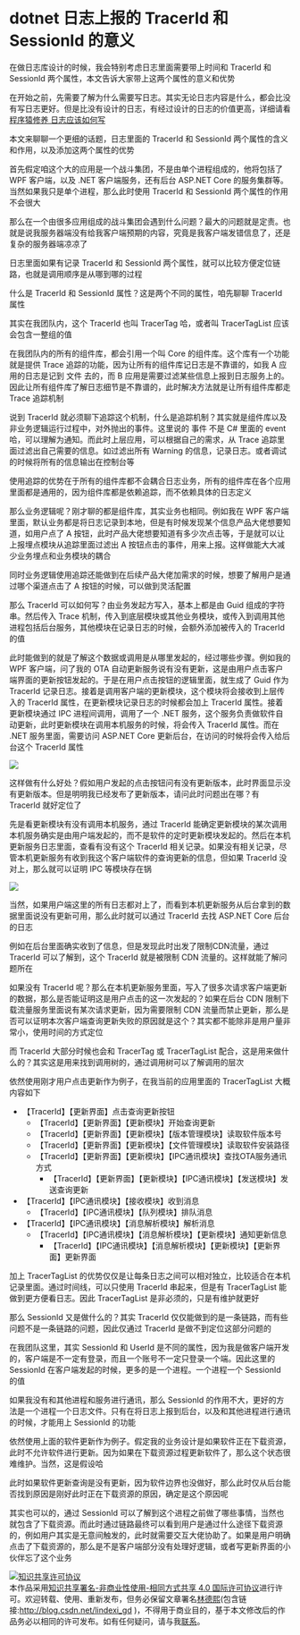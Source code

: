# dotnet 日志上报的 TracerId 和 SessionId 的意义

在做日志库设计的时候，我会特别考虑日志里面需要带上时间和 TracerId 和 SessionId 两个属性，本文告诉大家带上这两个属性的意义和优势

<!--more-->
<!-- CreateTime:2020/8/31 12:30:28 -->



在开始之前，先需要了解为什么需要写日志。其实无论日志内容是什么，都会比没有写日志更好。但是比没有设计的日志，有经过设计的日志的价值更高，详细请看 [程序猿修养 日志应该如何写](https://blog.lindexi.com/post/%E7%A8%8B%E5%BA%8F%E7%8C%BF%E4%BF%AE%E5%85%BB-%E6%97%A5%E5%BF%97%E5%BA%94%E8%AF%A5%E5%A6%82%E4%BD%95%E5%86%99.html)

本文来聊聊一个更细的话题，日志里面的 TracerId 和 SessionId 两个属性的含义和作用，以及添加这两个属性的优势

首先假定咱这个大的应用是一个战斗集团，不是由单个进程组成的，他将包括了 WPF 客户端，以及 .NET 客户端服务，还有后台 ASP.NET Core 的服务集群等。当然如果我只是单个进程，那么此时使用 TracerId 和 SessionId 两个属性的作用不会很大

那么在一个由很多应用组成的战斗集团会遇到什么问题？最大的问题就是定责。也就是说我服务器端没有给我客户端预期的内容，究竟是我客户端发错信息了，还是复杂的服务器端凉凉了

日志里面如果有记录 TracerId 和 SessionId 两个属性，就可以比较方便定位链路，也就是调用顺序是从哪到哪的过程

什么是 TracerId 和 SessionId 属性？这是两个不同的属性，咱先聊聊 TracerId 属性

其实在我团队内，这个 TracerId 也叫 TracerTag 哈，或者叫 TracerTagList 应该会包含一整组的值

在我团队内的所有的组件库，都会引用一个叫 Core 的组件库。这个库有一个功能就是提供 Trace 追踪的功能，因为让所有的组件库记日志是不靠谱的，如我 A 应用的日志是记到 文件 去的，而 B 应用是需要过滤某些信息上报到日志服务上的。因此让所有组件库了解日志细节是不靠谱的，此时解决方法就是让所有组件库都走 Trace 追踪机制

说到 TracerId 就必须聊下追踪这个机制，什么是追踪机制？其实就是组件库以及非业务逻辑运行过程中，对外抛出的事件。这里说的 事件 不是 C# 里面的 event 哈，可以理解为通知。而此时上层应用，可以根据自己的需求，从 Trace 追踪里面过滤出自己需要的信息。如过滤出所有 Warning 的信息，记录日志。或者调试的时候将所有的信息输出在控制台等

使用追踪的优势在于所有的组件库都不会耦合日志业务，所有的组件库在各个应用里面都是通用的，因为组件库都是依赖追踪，而不依赖具体的日志定义

那么业务逻辑呢？刚才聊的都是组件库，其实业务也相同。例如我在 WPF 客户端里面，默认业务都是将日志记录到本地，但是有时候发现某个信息产品大佬想要知道，如用户点了 A 按钮，此时产品大佬想要知道有多少次点击等，于是就可以让上报埋点模块从追踪里面过滤出 A 按钮点击的事件，用来上报。这样做能大大减少业务埋点和业务模块的耦合

同时业务逻辑使用追踪还能做到在后续产品大佬加需求的时候，想要了解用户是通过哪个渠道点击了 A 按钮的时候，可以做到灵活配置

那么 TracerId 可以如何写？由业务发起方写入，基本上都是由 Guid 组成的字符串。然后传入 Trace 机制，传入到底层模块或其他业务模块，或传入到调用其他进程包括后台服务，其他模块在记录日志的时候，会额外添加被传入的 TracerId 的值

此时能做到的就是了解这个数据或调用是从哪里发起的，经过哪些步骤。例如我的 WPF 客户端，问了我的 OTA 自动更新服务说有没有更新，这是由用户点击客户端界面的更新按钮发起的。于是在用户点击按钮的逻辑里面，就生成了 Guid 作为 TracerId 记录日志。接着是调用客户端的更新模块，这个模块将会接收到上层传入的 TracerId 属性，在更新模块记录日志的时候都会加上 TracerId 属性。接着更新模块通过 IPC 进程间调用，调用了一个 .NET 服务，这个服务负责做软件自动更新，此时更新模块在调用本机服务的时候，将会传入 TracerId 属性。而在 .NET 服务里面，需要访问 ASP.NET Core 更新后台，在访问的时候将会传入给后台这个 TracerId 属性

![](http://cdn.lindexi.site/lindexi%2F20208301043339331.jpg)

这样做有什么好处？假如用户发起的点击按钮问有没有更新版本，此时界面显示没有更新版本。但是明明我已经发布了更新版本，请问此时问题出在哪？有 TracerId 就好定位了

先是看更新模块有没有调用本机服务，通过 TracerId 能确定更新模块的某次调用本机服务确实是由用户端发起的，而不是软件的定时更新模块发起的。然后在本机更新服务日志里面，查看有没有这个 TracerId 相关记录。如果没有相关记录，尽管本机更新服务有收到我这个客户端软件的查询更新的信息，但如果 TracerId 没对上，那么就可以证明 IPC 等模块存在锅

![](http://cdn.lindexi.site/lindexi%2F20208301110342342.jpg)

当然，如果用户端这里的所有日志都对上了，而看到本机更新服务从后台拿到的数据里面说没有更新可用，那么此时就可以通过 TracerId 去找 ASP.NET Core 后台的日志

例如在后台里面确实收到了信息，但是发现此时出发了限制CDN流量，通过 TracerId 可以了解到，这个 TracerId 就是被限制 CDN 流量的。这样就能了解问题所在

如果没有 TracerId 呢？那么在本机更新服务里面，写入了很多次请求客户端更新的数据，那么是否能证明这是用户点击的这一次发起的？如果在后台 CDN 限制下载流量服务里面说有某次请求更新，因为需要限制 CDN 流量而禁止更新，那么是否可以证明本次客户端查询更新失败的原因就是这个？其实都不能除非是用户量非常小，使用时间的方式定位

而 TracerId 大部分时候也会和 TracerTag 或 TracerTagList 配合，这是用来做什么的？其实这是用来找到调用树的，通过调用树可以了解调用的层次

依然使用刚才用户点击更新作为例子，在我当前的应用里面的 TracerTagList 大概内容如下

- 【TracerId】【更新界面】点击查询更新按钮
  - 【TracerId】【更新界面】【更新模块】开始查询更新
   - 【TracerId】【更新界面】【更新模块】【版本管理模块】读取软件版本号
   - 【TracerId】【更新界面】【更新模块】【文件管理模块】读取软件安装路径
   - 【TracerId】【更新界面】【更新模块】【IPC通讯模块】查找OTA服务通讯方式
     - 【TracerId】【更新界面】【更新模块】【IPC通讯模块】【发送模块】发送查询更新
- 【TracerId】【IPC通讯模块】【接收模块】收到消息
  - 【TracerId】【IPC通讯模块】【队列模块】排队消息
- 【TracerId】【IPC通讯模块】【消息解析模块】解析消息
  - 【TracerId】【IPC通讯模块】【消息解析模块】【更新模块】通知更新信息
    - 【TracerId】【IPC通讯模块】【消息解析模块】【更新模块】【更新界面】更新界面

加上 TracerTagList 的优势仅仅是让每条日志之间可以相对独立，比较适合在本机记录里面。通过时间线，可以只使用 TracerId 串起来，但是有 TracerTagList 能做到更方便看日志。因此 TracerTagList 是非必须的，只是有维护就更好

那么 SessionId 又是做什么的？其实 TracerId 仅仅能做到的是一条链路，而有些问题不是一条链路的问题，因此仅通过 TracerId 是做不到定位这部分问题的

在我团队这里，其实 SessionId 和 UserId 是不同的属性，因为我是做客户端开发的，客户端是不一定有登录，而且一个账号不一定只登录一个端。因此这里的 SessionId 在客户端发起的时候，更多的是一个进程。一个进程一个 SessionId 的值

如果我没有和其他进程和服务进行通讯，那么 SessionId 的作用不大，更好的方法是一个进程一个日志文件。只有在将日志上报到后台，以及和其他进程进行通讯的时候，才能用上 SessionId 的功能

依然使用上面的软件更新作为例子。假定我的业务设计是如果软件正在下载资源，此时不允许软件进行更新。因为如果在下载资源过程更新软件了，那么这个状态很难维护。当然，这是假设哈

此时如果软件更新查询是没有更新，因为软件边界也没做好，那么此时仅从后台能否找到原因是刚好此时正在下载资源的原因，确定是这个原因呢

其实也可以的，通过 SessionId 可以了解到这个进程之前做了哪些事情，当然也就包含了下载资源。而此时通过链路最终可以看到用户是通过什么途径下载资源的，例如用户其实是无意间触发的，此时就需要交互大佬协助了。如果是用户明确点击了下载资源的，那么是不是客户端部分没有处理好逻辑，或者写更新界面的小伙伴忘了这个业务

<a rel="license" href="http://creativecommons.org/licenses/by-nc-sa/4.0/"><img alt="知识共享许可协议" style="border-width:0" src="https://licensebuttons.net/l/by-nc-sa/4.0/88x31.png" /></a><br />本作品采用<a rel="license" href="http://creativecommons.org/licenses/by-nc-sa/4.0/">知识共享署名-非商业性使用-相同方式共享 4.0 国际许可协议</a>进行许可。欢迎转载、使用、重新发布，但务必保留文章署名[林德熙](http://blog.csdn.net/lindexi_gd)(包含链接:http://blog.csdn.net/lindexi_gd )，不得用于商业目的，基于本文修改后的作品务必以相同的许可发布。如有任何疑问，请与我[联系](mailto:lindexi_gd@163.com)。

